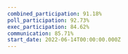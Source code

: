 ```yaml
---
combined_participation: 91.18%
poll_participation: 92.73%
exec_participation: 84.62%
communication: 85.71%
start_date: 2022-06-14T00:00:00.000Z
---
```

